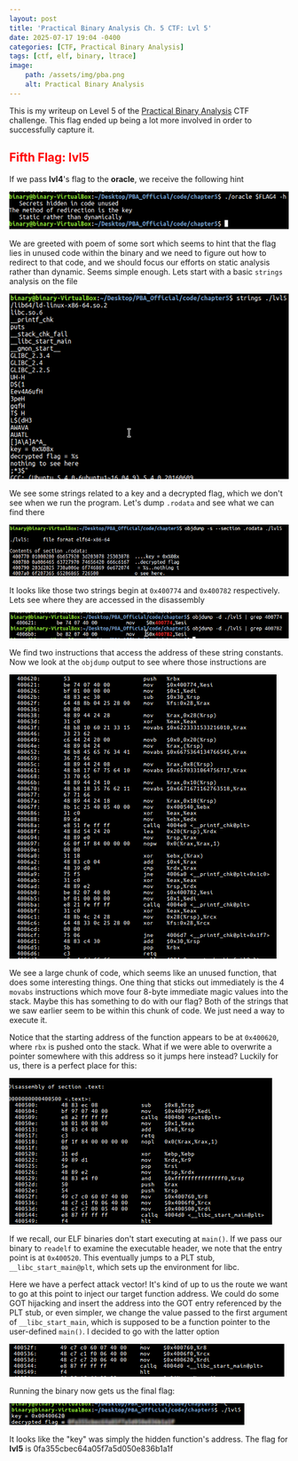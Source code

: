 ```yaml
---
layout: post
title: 'Practical Binary Analysis Ch. 5 CTF: Lvl 5'
date: 2025-07-17 19:04 -0400
categories: [CTF, Practical Binary Analysis]
tags: [ctf, elf, binary, ltrace]
image:
    path: /assets/img/pba.png
    alt: Practical Binary Analysis
---
```

This is my writeup on Level 5 of the [Practical Binary Analysis][def] CTF challenge. This flag ended up being a lot more involved in order to successfully capture it. 

## <span style="color:red">Fifth Flag: lvl5</span>

If we pass **lvl4**'s flag to the **oracle**, we receive the following hint

![lvl5 flag](/assets/img/lvl5_1.png)

We are greeted with poem of some sort which seems to hint that the flag lies in unused code within the binary and we need to figure out how to redirect to that code, and we should focus our efforts on static analysis rather than dynamic. Seems simple enough. Lets start with a basic ```strings``` analysis on the file

![lvl5 strings](/assets/img/lvl5_2.png)

We see some strings related to a key and a decrypted flag, which we don't see when we run the program. Let's dump ```.rodata``` and see what we can find there

![lvl5 rodata](/assets/img/lvl5_3.png)

It looks like those two strings begin at ```0x400774``` and ```0x400782``` respectively. Lets see where they are accessed in the disassembly

![lvl5 disassembly](/assets/img/lvl5_4.png)

We find two instructions that access the address of these string constants. Now we look at the ```objdump``` output to see where those instructions are

![lvl5 disassembly2](/assets/img/lvl5_5.png)

We see a large chunk of code, which seems like an unused function, that does some interesting things. One thing that sticks out immediately is the 4 ```movabs``` instructions which move four 8-byte immediate magic values into the stack. Maybe this has something to do with our flag? Both of the strings that we saw earlier seem to be within this chunk of code. We just need a way to execute it.

Notice that the starting address of the function appears to be at ```0x400620```, where ```rbx``` is pushed onto the stack. What if we were able to overwrite a pointer somewhere with this address so it jumps here instead? Luckily for us, there is a perfect place for this:

![lvl5 entry](/assets/img/lvl5_6.png)

If we recall, our ELF binaries don't start executing at ```main()```. If we pass our binary to ```readelf``` to examine the executable header, we note that the entry point is at ```0x400520```. This eventually jumps to a PLT stub,  ```__libc_start_main@plt```, which sets up the environment for libc.

Here we have a perfect attack vector! It's kind of up to us the route we want to go at this point to inject our target function address. We could do some GOT hijacking and insert the address into the GOT entry referenced by the PLT stub, or even simpler, we change the value passed to the first argument of ```__libc_start_main```, which is supposed to be a function pointer to the user-defined ```main()```. I decided to go with the latter option

![lvl5 entry](/assets/img/lvl5_7.png)

Running the binary now gets us the final flag:

![lvl5 entry](/assets/img/lvl5_8.png)

It looks like the "key" was simply the hidden function's address. The flag for **lvl5** is <blur>0fa355cbec64a05f7a5d050e836b1a1f</blur>


[def]: https://practicalbinaryanalysis.com
[ELF]: https://refspecs.linuxfoundation.org/elf/gabi4+/ch4.eheader.html